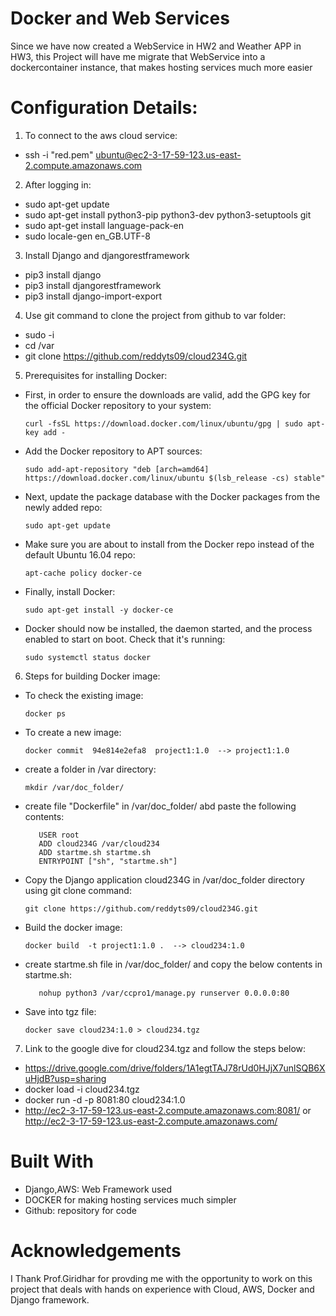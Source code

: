 # Docker and Web Services
Since we have now created a WebService in HW2 and Weather APP in HW3, this Project will have me migrate that WebService into a dockercontainer instance, that makes hosting services much more easier

# Configuration Details:
1. To connect to the aws cloud service:
- ssh -i "red.pem" ubuntu@ec2-3-17-59-123.us-east-2.compute.amazonaws.com

2. After logging in:
- sudo apt-get update 
- sudo apt-get install python3-pip python3-dev python3-setuptools git
- sudo apt-get install language-pack-en
- sudo locale-gen en_GB.UTF-8

3. Install Django and djangorestframework
- pip3 install django
- pip3 install djangorestframework
- pip3 install django-import-export

4. Use git command to clone the project from github to var folder:
- sudo -i
- cd /var
- git clone https://github.com/reddyts09/cloud234G.git

5. Prerequisites for installing Docker:
- First, in order to ensure the downloads are valid, add the GPG key for the official Docker repository to your system:
  ```
  curl -fsSL https://download.docker.com/linux/ubuntu/gpg | sudo apt-key add -
- Add the Docker repository to APT sources: 
  ```
  sudo add-apt-repository "deb [arch=amd64] https://download.docker.com/linux/ubuntu $(lsb_release -cs) stable"
- Next, update the package database with the Docker packages from the newly added repo: 
  ```
  sudo apt-get update
- Make sure you are about to install from the Docker repo instead of the default Ubuntu 16.04 repo: 
  ```
  apt-cache policy docker-ce
- Finally, install Docker: 
  ```
  sudo apt-get install -y docker-ce
- Docker should now be installed, the daemon started, and the process enabled to start on boot. Check that it's running: 
  ```
  sudo systemctl status docker

6. Steps for building Docker image:
- To check the existing image:
  ```
  docker ps
- To create a new image: 
  ```
  docker commit  94e814e2efa8  project1:1.0  --> project1:1.0
- create a folder in /var directory:
  ```
  mkdir /var/doc_folder/
- create file "Dockerfile" in /var/doc_folder/ abd paste the following contents:
  ```FROM project1:1.0
     USER root
     ADD cloud234G /var/cloud234
     ADD startme.sh startme.sh
     ENTRYPOINT ["sh", "startme.sh"]
- Copy the Django application cloud234G in /var/doc_folder directory using git clone command:
  ```
  git clone https://github.com/reddyts09/cloud234G.git
- Build the docker image:
  ```
  docker build  -t project1:1.0 .  --> cloud234:1.0
- create startme.sh file in  /var/doc_folder/ and copy the below contents in startme.sh:
  ```#!/bin/bash
     nohup python3 /var/ccpro1/manage.py runserver 0.0.0.0:80
- Save into tgz file:
  ```
  docker save cloud234:1.0 > cloud234.tgz

7. Link to the google dive for cloud234.tgz and follow the steps below:
- https://drive.google.com/drive/folders/1A1egtTAJ78rUd0HJjX7unlSQB6XuHjdB?usp=sharing
- docker load -i cloud234.tgz
- docker run -d -p 8081:80 cloud234:1.0
- http://ec2-3-17-59-123.us-east-2.compute.amazonaws.com:8081/ or http://ec2-3-17-59-123.us-east-2.compute.amazonaws.com/
  
# Built With
- Django,AWS: Web Framework used
- DOCKER for making hosting services much simpler
- Github: repository for code

# Acknowledgements
I Thank Prof.Giridhar for provding me with the opportunity to work on this project that deals with hands on experience with Cloud, AWS, Docker and Django framework.

